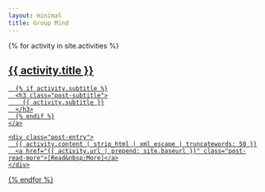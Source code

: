 ```yaml
---
layout: minimal
title: Group Mind
---
```


<div class="posts-list">
  {% for activity in site.activities %}
  <article class="post-preview">
    <a href="{{ activity.url | prepend: site.baseurl }}">
	  <h2 class="post-title">{{ activity.title }}</h2>

	  {% if activity.subtitle %}
	  <h3 class="post-subtitle">
	    {{ activity.subtitle }}
	  </h3>
	  {% endif %}
    </a>

    <div class="post-entry">
      {{ activity.content | strip_html | xml_escape | truncatewords: 50 }}
	  <a href="{{ activity.url | prepend: site.baseurl }}" class="post-read-more">[Read&nbsp;More]</a>
    </div>

   </article>
  {% endfor %}
</div>
